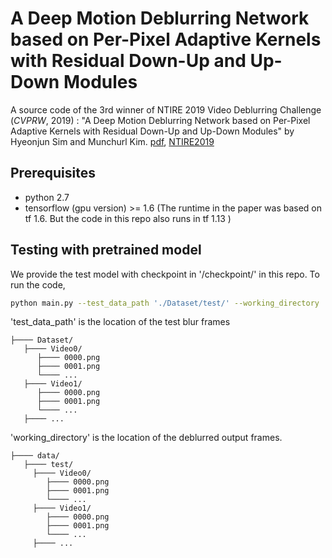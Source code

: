# A Deep Motion Deblurring Network based on Per-Pixel Adaptive Kernels with Residual Down-Up and Up-Down Modules
A source code of the 3rd winner of NTIRE 2019 Video Deblurring Challenge (*CVPRW*, 2019) : 
"A Deep Motion Deblurring Network based on Per-Pixel Adaptive Kernels with Residual Down-Up and Up-Down Modules" by Hyeonjun Sim and Munchurl Kim. [pdf](http://openaccess.thecvf.com/content_CVPRW_2019/papers/NTIRE/Sim_A_Deep_Motion_Deblurring_Network_Based_on_Per-Pixel_Adaptive_Kernels_CVPRW_2019_paper.pdf), [NTIRE2019](http://www.vision.ee.ethz.ch/ntire19/)

## Prerequisites
* python 2.7
* tensorflow (gpu version) >= 1.6 (The runtime in the paper was based on tf 1.6. But the code in this repo also runs in tf 1.13 )

## Testing with pretrained model
We provide the test model with checkpoint in '/checkpoint/' in this repo.
To run the code, 
```bash
python main.py --test_data_path './Dataset/test/' --working_directory './data/'
```

'test_data_path' is the location of the test blur frames
```
├──── Dataset/
   ├──── Video0/
      ├──── 0000.png
      ├──── 0001.png
      └──── ...
   ├──── Video1/
      ├──── 0000.png
      ├──── 0001.png
      └──── ...
   ├──── ...
```
'working_directory' is the location of the deblurred output frames.
```
├──── data/
   ├──── test/
     ├──── Video0/
        ├──── 0000.png
        ├──── 0001.png
        └──── ...
     ├──── Video1/
        ├──── 0000.png
        ├──── 0001.png
        └──── ...
     ├──── ...
```
